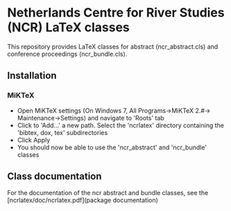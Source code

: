 # Netherlands Centre for River Studies (NCR) LaTeX classes

This repository provides LaTeX classes for abstract (ncr_abstract.cls) and conference proceedings (ncr_bundle.cls). 

## Installation

### MiKTeX

- Open MiKTeX settings (On Windows 7, All Programs->MiKTeX 2.#-> Maintenance->Settings) and navigate to 'Roots' tab
- Click to 'Add...' a new path. Select the 'ncrlatex' directory containing the 'bibtex, dox, tex' subdirectories
- Click Apply
- You should now be able to use the 'ncr_abstract' and 'ncr_bundle' classes


## Class documentation

For the documentation of the ncr abstract and bundle classes, see the [ncrlatex/doc/ncrlatex.pdf](package documentation)
